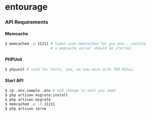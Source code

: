 entourage
=========

### API Requirements
#### Memcache
```bash
$ memcached -p 11211 # lumen uses memcached for you kno.. caching
                     # a memcache server should be started
```
#### PHPUnit
```bash
$ phpunit # used for tests, yes, we now work with TDD Mihai.
```

#### Start API
```bash
$ cp .env.sample .env # and change to what you need
$ php artisan migrate:install
$ php artisan migrate
$ memcached -p -d 11211
$ php artisan serve
```
